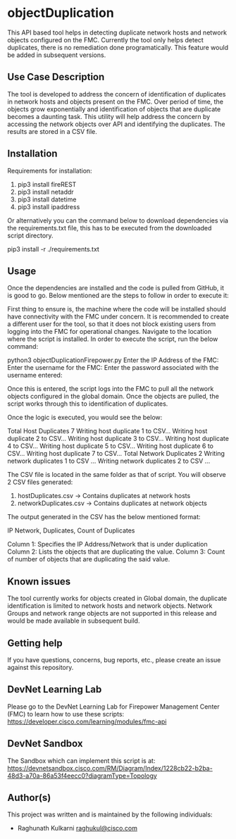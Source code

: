 # objectDuplication

This API based tool helps in detecting duplicate network hosts and network objects configured on the FMC. Currently the tool only helps detect duplicates, there is no remediation done programatically. This feature would be added in subsequent versions.

 
## Use Case Description

The tool is developed to address the concern of identification of duplicates in network hosts and objects present on the FMC. Over period of time, the objects grow exponentially and identification of objects that are duplicate becomes a daunting task. This utility will help address the concern by accessing the network objects over API and identifying the duplicates. The results are stored in a CSV file.

## Installation

Requirements for installation:

 1. pip3 install fireREST
 2. pip3 install netaddr
 3. pip3 install datetime
 4. pip3 install ipaddress
 
Or alternatively you can the command below to download dependencies via the requirements.txt file, this has to be executed from the downloaded script directory.

pip3 install -r ./requirements.txt


## Usage

Once the dependencies are installed and the code is pulled from GitHub, it is good to go.
Below mentioned are the steps to follow in order to execute it:

First thing to ensure is, the machine where the code will be installed should have connectivity with the FMC under concern.
It is recommended to create a different user for the tool, so that it does not block existing users from logging into the FMC for operational changes.
Navigate to the location where the script is installed.
In order to execute the script, run the below command:

python3 objectDuplicationFirepower.py 
	Enter the IP Address of the FMC: 
	Enter the username for the FMC: 
	Enter the password associated with the username entered: 
 
Once this is entered, the script logs into the FMC to pull all the network objects configured in the global domain. Once the objects are pulled, the script works through this to identification of duplicates.

Once the logic is executed, you would see the below:

Total Host Duplicates 7
Writing host duplicate 1 to CSV...
Writing host duplicate 2 to CSV...
Writing host duplicate 3 to CSV...
Writing host duplicate 4 to CSV...
Writing host duplicate 5 to CSV...
Writing host duplicate 6 to CSV...
Writing host duplicate 7 to CSV...
Total Network Duplicates 2
Writing network duplicates 1 to CSV ...
Writing network duplicates 2 to CSV ...


The CSV file is located in the same folder as that of script. You will observe 2 CSV files generated:

 1. hostDuplicates.csv  -> Contains duplicates at network hosts
 2. networkDuplicates.csv  -> Contains duplicates at network objects
 
The output generated in the CSV has the below mentioned format:

IP Network, Duplicates, Count of Duplicates

Column 1: Specifies the IP Address/Network that is under duplication
Column 2: Lists the objects that are duplicating the value.
Column 3: Count of number of objects that are duplicating the said value.

## Known issues

The tool currently works for objects created in Global domain, the duplicate identification is limited to network hosts and network objects. Network Groups and network range objects are not supported in this release and would be made available in subsequent build.

## Getting help
If you have questions, concerns, bug reports, etc., please create an issue against this repository.

## DevNet Learning Lab
Please go to the DevNet Learning Lab for Firepower Management Center (FMC) to learn how to use these scripts:
https://developer.cisco.com/learning/modules/fmc-api

## DevNet Sandbox
The Sandbox which can implement this script is at: https://devnetsandbox.cisco.com/RM/Diagram/Index/1228cb22-b2ba-48d3-a70a-86a53f4eecc0?diagramType=Topology

## Author(s)

This project was written and is maintained by the following individuals:

* Raghunath Kulkarni <raghukul@cisco.com>
